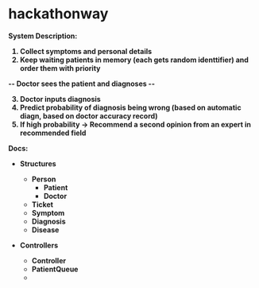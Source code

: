 # hackathonway

<b>System Description:<b>

1. Collect symptoms and personal details
2. Keep waiting patients in memory (each gets random identtifier) and order them with priority

-- Doctor sees the patient and diagnoses --

3. Doctor inputs diagnosis
4. Predict probability of diagnosis being wrong (based on automatic diagn, based on doctor accuracy record)
5. If high probability -> Recommend a second opinion from an expert in recommended field



<b>Docs:<b>

* Structures
	* Person
		* Patient
		* Doctor
	* Ticket
	* Symptom
	* Diagnosis
	* Disease

* Controllers
	* Controller
	* PatientQueue
	* 